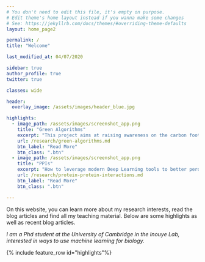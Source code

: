```yaml
---
# You don't need to edit this file, it's empty on purpose.
# Edit theme's home layout instead if you wanna make some changes
# See: https://jekyllrb.com/docs/themes/#overriding-theme-defaults
layout: home_page2

permalink: /
title: "Welcome"

last_modified_at: 04/07/2020

sidebar: true
author_profile: true
twitter: true

classes: wide

header:
  overlay_image: /assets/images/header_blue.jpg

highlights:
  - image_path: /assets/images/screenshot_app.png
    title: "Green Algorithms"
    excerpt: "This project aims at raising awareness on the carbon footprint of modern High Power Computing."
    url: /research/green-algorithms.md
    btn_label: "Read More"
    btn_class: ".btn"
  - image_path: /assets/images/screenshot_app.png
    title: "PPIs"
    excerpt: "How to leverage modern Deep Learning tools to better perdict _in vivo_ protein-protein interactions?"
    url: /research/protein-protein-interactions.md
    btn_label: "Read More"
    btn_class: ".btn"

---
```

On this website, you can learn more about my research interests, read the blog articles and find all my teaching material. Below are some highlights as well as recent blog articles.

_I am a Phd student at the University of Cambridge in the Inouye Lab,
interested in ways to use machine learning for biology._

<!-- TODO: Resize all pictures -->
<!-- TODO: Picture for highlight PPIs -->
{% include feature_row id="highlights"%}

<!-- {% twitter site.myTwitter maxwidth=300 limit=5 chrome=nofooter dnt=true %} -->